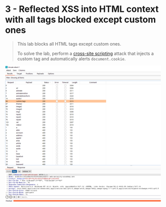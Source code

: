 # 3 - Reflected XSS into HTML context with all tags blocked except custom ones

> This lab blocks all HTML tags except custom ones.
>
>  To solve the lab, perform a [cross-site scripting](https://portswigger.net/web-security/cross-site-scripting) attack that injects a custom tag and automatically alerts `document.cookie`.



![](../../../.gitbook/assets/imagen%20%28654%29.png)

